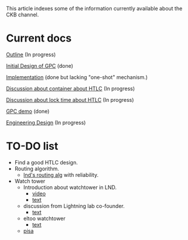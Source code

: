 This article indexes some of the information currently available about the CKB channel.

# Current docs

[Outline](https://hackmd.io/crQnHgBJQcK4sG3984bWSA) (In progress)

[Initial Design of GPC](https://talk.nervos.org/t/a-generic-payment-channel-construction-and-its-composability/4697) (done)

[Implementation](https://github.com/ZhichunLu-11/Channel-prototype) (done but lacking "one-shot" mechanism.)

[Discussion about container about HTLC](https://talk.nervos.org/t/a-discussion-on-container-capacity-of-multi-hop-payment-in-payment-channel-network/5062) (In progress)

[Discussion about lock time about HTLC](https://talk.nervos.org/t/a-discussion-on-lock-time-of-multi-hop-payment-in-payment-channel-network/5124) (In progress)

[GPC demo](https://github.com/ZhichunLu-11/channel_demo_tg_msg_sender) (done)

[Engineering Design](https://hackmd.io/sDg38T-nRYemk5zaUhGFNQ) (In progress)

# TO-DO list

* Find a good HTLC design.
* Routing algorithm.
    * [lnd's routing alg](https://www.youtube.com/watch?v=p8toOF-imk4&ab_channel=JoostJager) with reliability.
* Watch tower
    * Introduction about watchtower in LND.
        * [video](https://www.youtube.com/watch?v=2tyr05tLF4g&ab_channel=Bolt-A-Thon)
        * [text](http://diyhpl.us/wiki/transcripts/boltathon/2019-04-06-conner-fromknecht-watchtowers/)
    * discussion from Lightning lab co-founder.
        * [text](https://diyhpl.us/wiki/transcripts/blockchain-protocol-analysis-security-engineering/2018/hardening-lightning/)
    * eltoo watchtower
        * [text](https://lists.linuxfoundation.org/pipermail/lightning-dev/2018-May/001264.html)
    * [pisa](https://eprint.iacr.org/2018/582.pdf)
    
